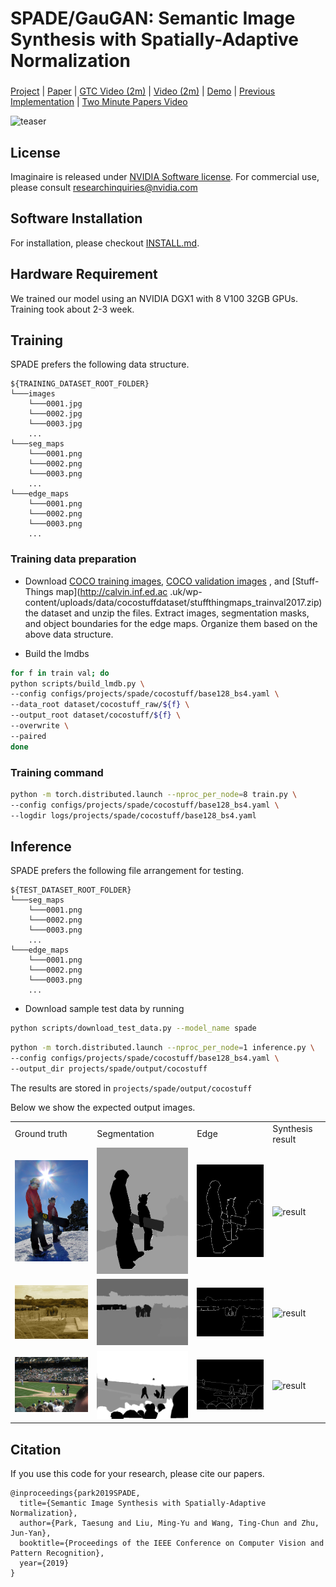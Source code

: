 # SPADE/GauGAN: Semantic Image Synthesis with Spatially-Adaptive Normalization

###
[Project](https://nvlabs.github.io/SPADE/) |
[Paper](https://arxiv.org/abs/1903.07291) |
[GTC Video (2m)](https://youtu.be/p5U4NgVGAwg) |
[Video (2m)](https://youtu.be/MXWm6w4E5q0) |
[Demo](https://www.nvidia.com/en-us/research/ai-playground/) |
[Previous Implementation](https://github.com/NVlabs/SPADE) |
[Two Minute Papers Video](https://youtu.be/hW1_Sidq3m8)

<img src="https://nvlabs.github.io/SPADE//images/ocean.gif" alt="teaser" width="400"/>

## License

Imaginaire is released under [NVIDIA Software license](LICENSE.md).
For commercial use, please consult [researchinquiries@nvidia.com](researchinquiries@nvidia.com)


## Software Installation
For installation, please checkout [INSTALL.md](../../INSTALL.md).

## Hardware Requirement
We trained our model using an NVIDIA DGX1 with 8 V100 32GB GPUs. Training took
about 2-3 week.

## Training

SPADE prefers the following data structure.
```
${TRAINING_DATASET_ROOT_FOLDER}
└───images
    └───0001.jpg
    └───0002.jpg
    └───0003.jpg
    ...
└───seg_maps
    └───0001.png
    └───0002.png
    └───0003.png
    ...
└───edge_maps
    └───0001.png
    └───0002.png
    └───0003.png
    ...
```

### Training data preparation

- Download
[COCO training images](http://images.cocodataset.org/zips/train2017.zip),
[COCO validation images](http://images.cocodataset.org/zips/val2017.zip)
, and [Stuff-Things map](http://calvin.inf.ed.ac
.uk/wp-content/uploads/data/cocostuffdataset/stuffthingmaps_trainval2017.zip)
the dataset and unzip the files.
Extract images, segmentation masks, and object boundaries for the edge maps.
Organize them based on the above data structure.

- Build the lmdbs
```bash
for f in train val; do
python scripts/build_lmdb.py \
--config configs/projects/spade/cocostuff/base128_bs4.yaml \
--data_root dataset/cocostuff_raw/${f} \
--output_root dataset/cocostuff/${f} \
--overwrite \
--paired
done
```

### Training command

```bash
python -m torch.distributed.launch --nproc_per_node=8 train.py \
--config configs/projects/spade/cocostuff/base128_bs4.yaml \
--logdir logs/projects/spade/cocostuff/base128_bs4.yaml
```

## Inference

SPADE prefers the following file arrangement for testing.
```
${TEST_DATASET_ROOT_FOLDER}
└───seg_maps
    └───0001.png
    └───0002.png
    └───0003.png
    ...
└───edge_maps
    └───0001.png
    └───0002.png
    └───0003.png
    ...
```

- Download sample test data by running
```bash
python scripts/download_test_data.py --model_name spade
```

```bash
python -m torch.distributed.launch --nproc_per_node=1 inference.py \
--config configs/projects/spade/cocostuff/base128_bs4.yaml \
--output_dir projects/spade/output/cocostuff
```

The results are stored in `projects/spade/output/cocostuff`

Below we show the expected output images.

<table>
  <tr>
    <td>
        Ground truth
    </td>
    <td>
        Segmentation
    </td>
    <td>
        Edge
    </td>
    <td>
        Synthesis result
    </td>
  </tr>
  <tr>
    <td>
    <img src="images/000000044195.jpg" alt="gt" width="256"/>
    </td>
    <td>
    <img src="seg_maps/000000044195.png" alt="seg" width="256"/>
    </td>
    <td>
    <img src="edge_maps/000000044195.png" alt="edge" width="256"/>
    </td>
    <td>
    <img src="results/000000044195.jpg" alt="result" width="256"/>
    </td>
  </tr>
  <tr>
    <td>
    <img src="images/000000058384.jpg" alt="gt" width="256"/>
    </td>
    <td>
    <img src="seg_maps/000000058384.png" alt="seg" width="256"/>
    </td>
    <td>
    <img src="edge_maps/000000058384.png" alt="edge" width="256"/>
    </td>
    <td>
    <img src="results/000000058384.jpg" alt="result" width="256"/>
    </td>
  </tr>
  <tr>
    <td>
    <img src="images/000000072795.jpg" alt="gt" width="256"/>
    </td>
    <td>
    <img src="seg_maps/000000072795.png" alt="seg" width="256"/>
    </td>
    <td>
    <img src="edge_maps/000000072795.png" alt="edge" width="256"/>
    </td>
    <td>
    <img src="results/000000072795.jpg" alt="result" width="256"/>
    </td>
  </tr>
</table>

## Citation
If you use this code for your research, please cite our papers.

```
@inproceedings{park2019SPADE,
  title={Semantic Image Synthesis with Spatially-Adaptive Normalization},
  author={Park, Taesung and Liu, Ming-Yu and Wang, Ting-Chun and Zhu, Jun-Yan},
  booktitle={Proceedings of the IEEE Conference on Computer Vision and Pattern Recognition},
  year={2019}
}
```
